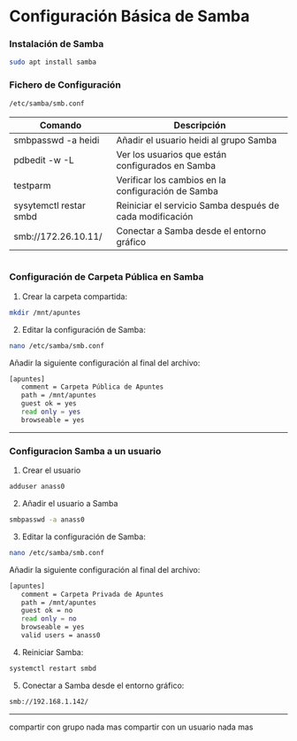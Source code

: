 # Configuración Básica de Samba

### Instalación de Samba

```bash
sudo apt install samba
```
### Fichero de Configuración

```bash
/etc/samba/smb.conf
```

| Comando | Descripción |
| --- | ----------- |
| smbpasswd -a heidi | Añadir el usuario heidi al grupo Samba | 
| pdbedit -w -L | Ver los usuarios que están configurados en Samba | 
| testparm | Verificar los cambios en la configuración de Samba | 
| sysytemctl restar smbd  | Reiniciar el servicio Samba después de cada modificación | 
| smb://172.26.10.11/ | Conectar a Samba desde el entorno gráfico | 

```bash
```
### Configuración de Carpeta Pública en Samba
1. Crear la carpeta compartida:
```bash
mkdir /mnt/apuntes
```
2. Editar la configuración de Samba:

```bash
nano /etc/samba/smb.conf
```
Añadir la siguiente configuración al final del archivo:
```bash
[apuntes]
   comment = Carpeta Pública de Apuntes
   path = /mnt/apuntes
   guest ok = yes
   read only = yes
   browseable = yes
```


***

### Configuracion Samba a un usuario 

1. Crear el usuario

```bash
adduser anass0
```
2. Añadir el usuario a Samba
   
```bash
smbpasswd -a anass0
```
3. Editar la configuración de Samba:
```bash
nano /etc/samba/smb.conf
```
Añadir la siguiente configuración al final del archivo:
```bash
[apuntes]
   comment = Carpeta Privada de Apuntes
   path = /mnt/apuntes
   guest ok = no
   read only = no
   browseable = yes
   valid users = anass0
```

4. Reiniciar Samba:
   
```bash
systemctl restart smbd
```

5. Conectar a Samba desde el entorno gráfico:
   
```bash
smb://192.168.1.142/
```


***
compartir con grupo nada mas
compartir con un usuario nada mas
